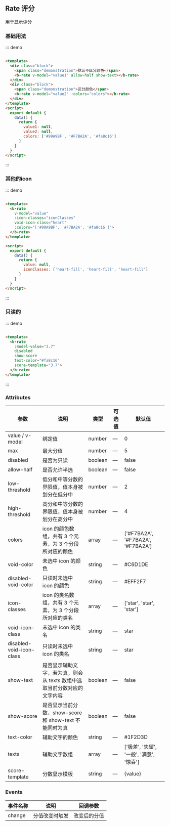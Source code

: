## Rate 评分

<template>
    <div class="global-anchor">
      <b-anchor :scroll-offset="100">
        <b-anchor-link href="#ji-chu-yong-fa" title="基础用法"></b-anchor-link>
        <b-anchor-link href="#qi-ta-deicon" title="其他的icon"></b-anchor-link>
        <b-anchor-link href="#zhi-du-de" title="只读的"></b-anchor-link>
        <b-anchor-link href="#attributes" title="Attributes"></b-anchor-link>
        <b-anchor-link href="#events" title="Events"></b-anchor-link>
      </b-anchor>
    </div>
</template>

用于显示评分

### 基础用法

::: demo

```html

<template>
  <div class="block">
    <span class="demonstration">默认不区分颜色</span>
    <b-rate v-model="value1" allow-half show-text></b-rate>
  </div>
  <div class="block">
    <span class="demonstration">区分颜色</span>
    <b-rate v-model="value2" :colors="colors"></b-rate>
  </div>
</template>
<script>
  export default {
    data() {
      return {
        value1: null,
        value2: null,
        colors: ['#99A9BF', '#F7BA2A', '#fa8c16']
      }
    }
  }
</script>
```

:::

### 其他的icon

::: demo

```html

<template>
  <b-rate
    v-model="value"
    :icon-classes="iconClasses"
    void-icon-class="heart"
    :colors="['#99A9BF', '#F7BA2A', '#fa8c16']">
  </b-rate>
</template>

<script>
  export default {
    data() {
      return {
        value: null,
        iconClasses: ['heart-fill', 'heart-fill', 'heart-fill']
      }
    }
  }
</script>
```

:::

### 只读的

::: demo

```html

<template>
  <b-rate
    :model-value="3.7"
    disabled
    show-score
    text-color="#fa8c16"
    score-template="3.7">
  </b-rate>
</template>
```

:::

### Attributes

| 参数      | 说明    | 类型      | 可选值       | 默认值   |
|---------- |-------- |---------- |-------------  |-------- |
| value / v-model | 绑定值 | number | — | 0 |
| max | 最大分值 | number | — | 5 |
| disabled | 是否为只读 | boolean | — | false |
| allow-half | 是否允许半选 | boolean | — | false |
| low-threshold | 低分和中等分数的界限值，值本身被划分在低分中 | number | — | 2 |
| high-threshold | 高分和中等分数的界限值，值本身被划分在高分中 | number | — | 4 |
| colors | icon 的颜色数组，共有 3 个元素，为 3 个分段所对应的颜色 | array | — | ['#F7BA2A', '#F7BA2A', '#F7BA2A'] |
| void-color | 未选中 icon 的颜色 | string | — | #C6D1DE |
| disabled-void-color | 只读时未选中 icon 的颜色 | string | — | #EFF2F7 |
| icon-classes | icon 的类名数组，共有 3 个元素，为 3 个分段所对应的类名 | array | — | ['star', 'star', 'star'] |
| void-icon-class | 未选中 icon 的类名 | string | — | star |
| disabled-void-icon-class | 只读时未选中 icon 的类名 | string | — | star |
| show-text | 是否显示辅助文字，若为真，则会从 texts 数组中选取当前分数对应的文字内容 | boolean | — | false |
| show-score | 是否显示当前分数，show-score 和 show-text 不能同时为真 | boolean | — | false |
| text-color | 辅助文字的颜色 | string | — | #1F2D3D |
| texts | 辅助文字数组 | array | — | ['极差', '失望', '一般', '满意', '惊喜'] |
| score-template | 分数显示模板 | string | — | {value} |

### Events

| 事件名称      | 说明    | 回调参数      |
|---------- |-------- |---------- |
| change | 分值改变时触发 | 改变后的分值 |
